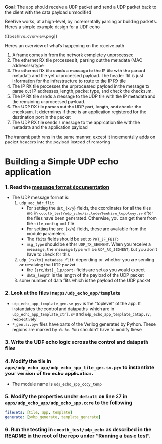 **Goal:** The app should receive a UDP packet and send a UDP packet back to the client with the data payload unmodified

Beehive works, at a high-level, by incrementally parsing or building packets. Here’s a simple example design for a UDP echo

![[beehive_overview.png]]

Here’s an overview of what’s happening on the receive path

1. A frame comes in from the network completely unprocessed
2. The ethernet RX tile processes it, parsing out the metadata (MAC addresses/type)
3. The ethernet RX tile sends a message to the IP tile with the parsed metadata and the yet unprocessed payload. The header flit is just information for the infrastructure to route to the IP RX tile
4. The IP RX tile processes the unprocessed payload in the message to parse out IP addresses, length, packet type, and check the checksum.
5. The IP RX tile sends a message to the UDP tile with the IP metadata and the remaining unprocessed payload.
6. The UDP RX tile parses out the UDP port, length, and checks the checksum. It determines if there is an application registered for the destination port in the packet
7. The UDP RX tile sends a message to the application tile with the metadata and the application payload

The transmit path runs in the same manner, except it incrementally adds on packet headers into the payload instead of removing

# Building a Simple UDP echo application

### 1. Read the [message format documentation](Message%20Format%20Documentation.md)
- The UDP message format is:
	1. `udp_noc_hdr_flit`
        - For setting the `dst_{x/y}` fields, the coordinates for all the tiles are in `cocotb_test/udp_echo/include/beehive_topology.sv` after the files have been generated. Otherwise, you can get them from the `tile_config.xml` file
        - For setting the `src_{x/y}` fields, these are available from the module parameters
        - The `fbits` fields should be set to `PKT_IF_FBITS`
        - `msg_type` should be either `UDP_TX_SEGMENT`. When you receive a message, the message type will be `UDP_RX_SEGMENT`, but you don’t have to check for this
	2. `udp_{rx/tx}_metadata_flit`, depending on whether you are sending or receiving the UDP packet
        - the `{src/dst}_{ip/port}` fields are set as you would expect
        - `data_length` is the length of the payload of the UDP packet
	3. some number of data flits which is the payload of the UDP packet
### 2. Look at the files in`apps/udp_echo_app/template`
 - `udp_echo_app_template_gen.sv.pyv` is the “toplevel” of the app. It instantiates the control and datapaths, which are in `udp_echo_app_template_ctrl.sv` and `udp_echo_app_template_datap.sv`, respectively
- `*_gen.sv.pyv` files have parts of the Verilog generated by Python. These regions are marked by `<% %>`. You shouldn’t have to modify these
### 3. Write the UDP echo logic across the control and datapath files
### 4. Modify the tile in `apps/udp_echo_app/udp_echo_app_tile_gen.sv.pyv` to instantiate your version of the echo application. 
- The module name is `udp_echo_app_copy_temp`
### 5. Modify the properties under `default` on line 37 in `apps/udp_echo_app/udp_echo_app.core` to the following
```yaml
filesets: [tile, app, template]
generate: [pyhp_generate, template_generate]
```
### 6. Run the testing in `cocotb_test/udp_echo` as described in the README in the root of the repo under “Running a basic test”.